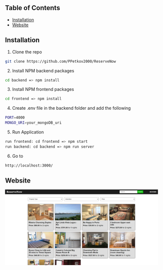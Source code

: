 ## Table of Contents

* [Installation](#installation)
* [Website](#website)

## Installation

1. Clone the repo
```sh
git clone https://github.com/PPetkov2000/ReserveNow
```
2. Install NPM backend packages
```sh
cd backend => npm install
```
3. Install NPM frontend packages
```sh
cd frontend => npm install
```
4. Create .env file in the backend folder and add the following
```sh
PORT=4000
MONGO_URI=your_mongoDB_uri
```
5. Run Application
```sh
run frontend: cd frontend => npm start
run backend: cd backend => npm run server
```
6. Go to
```sh
http://localhost:3000/
```

## Website

![ReserveNow](https://github.com/PPetkov2000/ReserveNow/blob/main/app-view.png)
